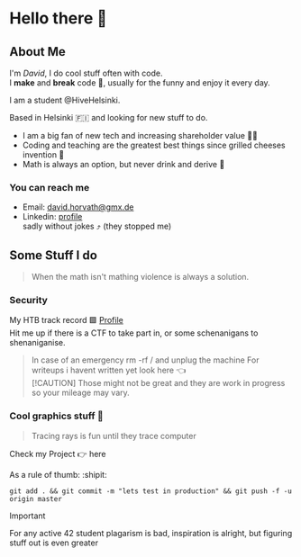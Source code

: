 # Hello there 👋

## About Me
I'm *David*, I do cool stuff often with code. <br/>
I **make** and **break** code :wrench:, usually for the funny and enjoy it every day. <br/>

I am a student @HiveHelsinki.

Based in Helsinki :finland: and looking for new stuff to do.
- I am a big fan of new tech and increasing shareholder value :technologist:
- Coding and teaching are the greatest best things since grilled cheeses invention :sandwich:
- Math is always an option, but never drink and derive :beers:
### You can reach me
- Email: david.horvath@gmx.de
- Linkedin: [profile](https://www.linkedin.com/in/david-horvath-9732082b1/)<br />
sadly without jokes :arrow_heading_up: (they stopped me)

## Some Stuff I do
> When the math isn't mathing violence is always a solution.
### Security
My HTB track record :green_square: [Profile](https://app.hackthebox.com/profile/1751580)<br/>
Hit me up if there is a CTF to take part in, or some schenanigans to shenaniganise. <br/>
> In case of an emergency rm -rf / and unplug the machine
For writeups i havent written yet look here :point_left: <br/>
> [!CAUTION]
> Those might not be great and they are work in progress so your mileage may vary.

### Cool graphics stuff :frog: 
> Tracing rays is fun until they trace computer

Check my Project :point_right: here <br/>
<!--
Peep these visuals: :eyes:
#### FDF

#### RT
-->
As a rule of thumb: :shipit: <br/>
```
git add . && git commit -m "lets test in production" && git push -f -u origin master
```
> [!IMPORTANT]
> For any active 42 student plagarism is bad, inspiration is alright, but figuring stuff out is even greater 
<!--
**DaveeHorvath/DaveeHorvath** is a ✨ _special_ ✨ repository because its `README.md` (this file) appears on your GitHub profile.

Here are some ideas to get you started:

- 🔭 I’m currently working on ...
- 🌱 I’m currently learning ...
- 👯 I’m looking to collaborate on ...
- 🤔 I’m looking for help with ...
- 💬 Ask me about ...
- 📫 How to reach me: ...
- 😄 Pronouns: ...
- ⚡ Fun fact: ...
-->
